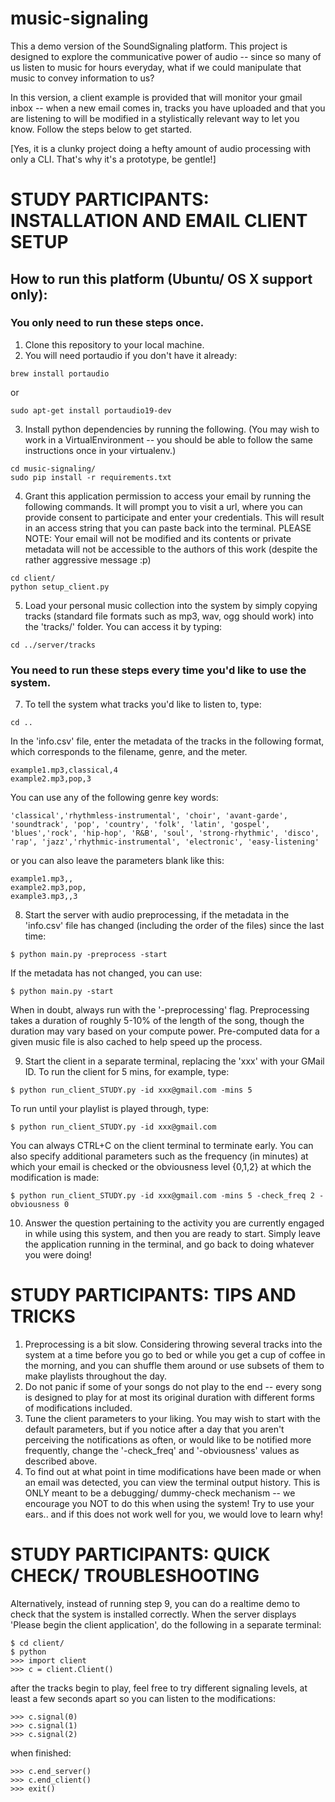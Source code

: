 # music-signaling
This a demo version of the SoundSignaling platform.  This project is designed to explore the communicative power of audio -- since so many of us listen to music for hours everyday, what if we could manipulate that music to convey information to us?

In this version, a client example is provided that will monitor your gmail inbox -- when a new email comes in, tracks you have uploaded and that you are listening to will be modified in a stylistically relevant way to let you know.  Follow the steps below to get started.

[Yes, it is a clunky project doing a hefty amount of audio processing with only a CLI.  That's why it's a prototype, be gentle!]

# STUDY PARTICIPANTS: INSTALLATION AND EMAIL CLIENT SETUP

## How to run this platform (Ubuntu/ OS X support only):
### You only need to run these steps once.
1. Clone this repository to your local machine.
2. You will need portaudio if you don't have it already:
```	
brew install portaudio	
```
or 

```
sudo apt-get install portaudio19-dev
```
    
3. Install python dependencies by running the following.  (You may wish to work in a VirtualEnvironment -- you should be able to follow the same instructions once in your virtualenv.) 

```
cd music-signaling/
sudo pip install -r requirements.txt
```
	
4. Grant this application permission to access your email by running the following commands.  It will prompt you to visit a url, where you can provide consent to participate and enter your credentials.  This will result in an access string that you can paste back into the terminal. PLEASE NOTE: Your email will not be modified and its contents or private metadata will not be accessible to the authors of this work (despite the rather aggressive message :p)

```
cd client/
python setup_client.py
```
	
5. Load your personal music collection into the system by simply copying tracks (standard file formats such as mp3, wav, ogg should work) into the 'tracks/' folder. You can access it by typing:

```
cd ../server/tracks
```

### You need to run these steps every time you'd like to use the system.

7. To tell the system what tracks you'd like to listen to, type:

```
cd ..
```

In the 'info.csv' file, enter the metadata of the tracks in the following format, which corresponds to the filename, genre, and the meter. 

```
example1.mp3,classical,4
example2.mp3,pop,3
```
You can use any of the following genre key words:

```
'classical','rhythmless-instrumental', 'choir', 'avant-garde', 'soundtrack', 'pop', 'country', 'folk', 'latin', 'gospel', 
'blues','rock', 'hip-hop', 'R&B', 'soul', 'strong-rhythmic', 'disco', 'rap', 'jazz','rhythmic-instrumental', 'electronic', 'easy-listening'
```
or you can also leave the parameters blank like this:

```
example1.mp3,,
example2.mp3,pop,
example3.mp3,,3
```

8. Start the server with audio preprocessing, if the metadata in the 'info.csv' file has changed (including the order of the files) since the last time: 

```
$ python main.py -preprocess -start
```
	
If the metadata has not changed, you can use:

```
$ python main.py -start
```
	
When in doubt, always run with the '-preprocessing' flag. Preprocessing takes a duration of roughly 5-10% of the length of the song, though the duration may vary based on your compute power.  Pre-computed data for a given music file is also cached to help speed up the process.
	
9. Start the client in a separate terminal, replacing the 'xxx' with your GMail ID.  To run the client for 5 mins, for example, type:

```
$ python run_client_STUDY.py -id xxx@gmail.com -mins 5
```
	
To run until your playlist is played through, type:

```
$ python run_client_STUDY.py -id xxx@gmail.com 
```
	
You can always CTRL+C on the client terminal to terminate early.  You can also specify additional parameters such as the frequency (in minutes) at which your email is checked or the obviousness level {0,1,2} at which the modification is made:

```
$ python run_client_STUDY.py -id xxx@gmail.com -mins 5 -check_freq 2 -obviousness 0
```
10. Answer the question pertaining to the activity you are currently engaged in while using this system, and then you are ready to start.  Simply leave the application running in the terminal, and go back to doing whatever you were doing!


# STUDY PARTICIPANTS: TIPS AND TRICKS

1. Preprocessing is a bit slow.  Considering throwing several tracks into the system at a time before you go to bed or while you get a cup of coffee in the morning, and you can shuffle them around or use subsets of them to make playlists throughout the day.
2. Do not panic if some of your songs do not play to the end -- every song is designed to play for at most its original duration with different forms of modifications included.
3. Tune the client parameters to your liking.  You may wish to start with the default parameters, but if you notice after a day that you aren't perceiving the notifications as often, or would like to be notified more frequently, change the '-check_freq' and '-obviousness' values as described above.
4. To find out at what point in time modifications have been made or when an email was detected, you can view the terminal output history.  This is ONLY meant to be a debugging/ dummy-check mechanism -- we encourage you NOT to do this when using the system! Try to use your ears.. and if this does not work well for you, we would love to learn why!


# STUDY PARTICIPANTS: QUICK CHECK/ TROUBLESHOOTING

Alternatively, instead of running step 9, you can do a realtime demo to check that the system is installed correctly. When the server displays 'Please begin the client application', do the following in a separate terminal:

```
$ cd client/
$ python
>>> import client
>>> c = client.Client()
```
after the tracks begin to play, feel free to try different signaling levels, at least a few seconds apart so you can listen to the modifications:

```
>>> c.signal(0)
>>> c.signal(1)
>>> c.signal(2)
```
when finished:
```
>>> c.end_server()
>>> c.end_client()
>>> exit()
```






